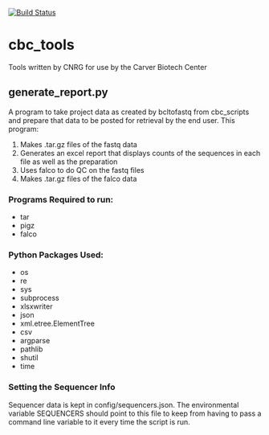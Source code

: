 [![Build Status](https://github.com/IGBIllinois/cbc_tools/actions/workflows/main.yml/badge.svg)](https://github.com/IGBIllinois/cbc_tools/actions/workflows/main.yml)


# cbc_tools
Tools written by CNRG for use by the Carver Biotech Center

## generate_report.py
A program to take project data as created by bcltofastq from cbc_scripts and prepare that data to be posted for retrieval by the end user.  This program:
1.  Makes .tar.gz files of the fastq data
2.  Generates an excel report that displays counts of the sequences in each file as well as the preparation
3.  Uses falco to do QC on the fastq files
4.  Makes .tar.gz files of the falco data

### Programs Required to run:
* tar
* pigz
* falco

### Python Packages Used:
* os
* re
* sys
* subprocess
* xlsxwriter
* json
* xml.etree.ElementTree
* csv
* argparse
* pathlib
* shutil
* time

### Setting the Sequencer Info
Sequencer data is kept in config/sequencers.json.  The environmental variable SEQUENCERS should point to this file to keep from having to pass a command line variable to it every time the script is run.
